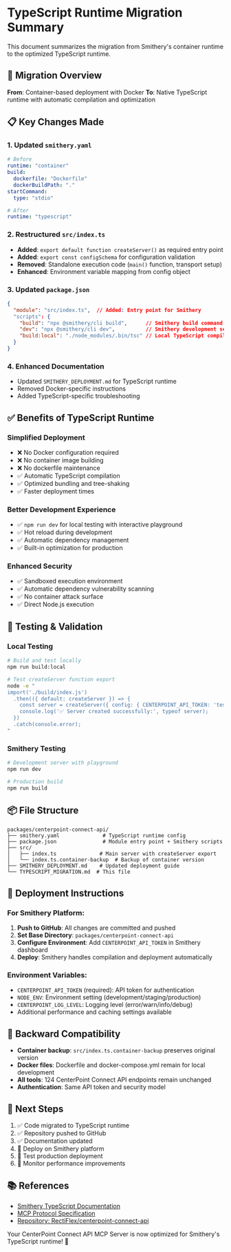 # TypeScript Runtime Migration Summary

This document summarizes the migration from Smithery's container runtime to the optimized TypeScript runtime.

## 🔄 **Migration Overview**

**From**: Container-based deployment with Docker
**To**: Native TypeScript runtime with automatic compilation and optimization

## 📋 **Key Changes Made**

### 1. **Updated `smithery.yaml`**
```yaml
# Before
runtime: "container"
build:
  dockerfile: "Dockerfile"
  dockerBuildPath: "."
startCommand:
  type: "stdio"

# After  
runtime: "typescript"
```

### 2. **Restructured `src/index.ts`**
- **Added**: `export default function createServer()` as required entry point
- **Added**: `export const configSchema` for configuration validation
- **Removed**: Standalone execution code (`main()` function, transport setup)
- **Enhanced**: Environment variable mapping from config object

### 3. **Updated `package.json`**
```json
{
  "module": "src/index.ts",  // Added: Entry point for Smithery
  "scripts": {
    "build": "npx @smithery/cli build",      // Smithery build command
    "dev": "npx @smithery/cli dev",          // Smithery development server
    "build:local": "./node_modules/.bin/tsc" // Local TypeScript compilation
  }
}
```

### 4. **Enhanced Documentation**
- Updated `SMITHERY_DEPLOYMENT.md` for TypeScript runtime
- Removed Docker-specific instructions
- Added TypeScript-specific troubleshooting

## ✅ **Benefits of TypeScript Runtime**

### **Simplified Deployment**
- ❌ No Docker configuration required
- ❌ No container image building
- ❌ No dockerfile maintenance
- ✅ Automatic TypeScript compilation
- ✅ Optimized bundling and tree-shaking
- ✅ Faster deployment times

### **Better Development Experience**
- ✅ `npm run dev` for local testing with interactive playground
- ✅ Hot reload during development
- ✅ Automatic dependency management
- ✅ Built-in optimization for production

### **Enhanced Security**
- ✅ Sandboxed execution environment
- ✅ Automatic dependency vulnerability scanning
- ✅ No container attack surface
- ✅ Direct Node.js execution

## 🧪 **Testing & Validation**

### **Local Testing**
```bash
# Build and test locally
npm run build:local

# Test createServer function export
node -e "
import('./build/index.js')
  .then(({ default: createServer }) => {
    const server = createServer({ config: { CENTERPOINT_API_TOKEN: 'test' } });
    console.log('✅ Server created successfully:', typeof server);
  })
  .catch(console.error);
"
```

### **Smithery Testing**
```bash
# Development server with playground
npm run dev

# Production build
npm run build
```

## 📦 **File Structure**

```
packages/centerpoint-connect-api/
├── smithery.yaml              # TypeScript runtime config
├── package.json               # Module entry point + Smithery scripts
├── src/
│   ├── index.ts              # Main server with createServer export
│   └── index.ts.container-backup  # Backup of container version
├── SMITHERY_DEPLOYMENT.md    # Updated deployment guide
└── TYPESCRIPT_MIGRATION.md  # This file
```

## 🚀 **Deployment Instructions**

### **For Smithery Platform:**
1. **Push to GitHub**: All changes are committed and pushed
2. **Set Base Directory**: `packages/centerpoint-connect-api`  
3. **Configure Environment**: Add `CENTERPOINT_API_TOKEN` in Smithery dashboard
4. **Deploy**: Smithery handles compilation and deployment automatically

### **Environment Variables:**
- `CENTERPOINT_API_TOKEN` (required): API token for authentication
- `NODE_ENV`: Environment setting (development/staging/production)
- `CENTERPOINT_LOG_LEVEL`: Logging level (error/warn/info/debug)
- Additional performance and caching settings available

## 🔧 **Backward Compatibility**

- **Container backup**: `src/index.ts.container-backup` preserves original version
- **Docker files**: Dockerfile and docker-compose.yml remain for local development
- **All tools**: 124 CenterPoint Connect API endpoints remain unchanged
- **Authentication**: Same API token and security model

## 🎯 **Next Steps**

1. ✅ Code migrated to TypeScript runtime
2. ✅ Repository pushed to GitHub
3. ✅ Documentation updated
4. 🔲 Deploy on Smithery platform
5. 🔲 Test production deployment
6. 🔲 Monitor performance improvements

## 📚 **References**

- [Smithery TypeScript Documentation](https://smithery.dev/docs/typescript)
- [MCP Protocol Specification](https://modelcontextprotocol.io)
- [Repository: RectiFlex/centerpoint-connect-api](https://github.com/RectiFlex/centerpoint-connect-api)

Your CenterPoint Connect API MCP Server is now optimized for Smithery's TypeScript runtime! 🚀